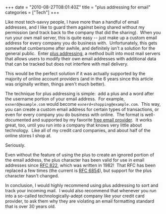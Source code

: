 +++
date = "2010-08-27T08:01:40Z"
title = "plus addressing for email"
categories = ["Tech"]
+++

Like most tech-savvy people, I have more than a handful of email addresses, and I like to guard them against being shared without my permission (and track back to the company that did the sharing).  When you run your own mail server, this is quite easy -- just make up a custom email address for every company you do business with.  Unfortunately, this gets somewhat cumbersome after awhile, and definitely isn't a solution for the general public.  Enter [plus addressing](http://en.wikipedia.org/wiki/Plus_addressing#Sub-addressing), a method built into most mail servers that allows users to modify their own email addresses with additional data that can be tracked but does not interfere with mail delivery.

This would be the perfect solution if it was actually supported by the majority of online account providers (and in the 6 years since this article was originally written, things aren't much better).

<!--more-->

The technique for plus addressing is simple:  add a plus and a word after the username portion of your email address.  For example, `exnerd@example.com` would become `exnerd+shopping@example.com`.  This way, you can create a custom email address for certain types of transactions, or even for every company you do business with online.  The format is well-documented and supported by my favorite [free email provider](http://gmailblog.blogspot.com/2008/03/2-hidden-ways-to-get-more-from-your.html).  It works great, too, until you run into a company that knows very little about technology.  Like all of my credit card companies, and about half of the online stores I shop at.

Seriously.

Even without the feature of using the plus to create an ignored portion of the email address, the plus character has been valid for use in email addresses since [RFC 822](http://tools.ietf.org/html/rfc822), which was written in 1982!  That RFC has been replaced a few times (the current is [RFC 6854](http://tools.ietf.org/html/rfc6854)), but support for the plus character hasn't changed.

In conclusion, I would highly recommend using plus addressing to sort and track your incoming mail.  I would also recommend that whenever you run into a so-called technologically-adept company like your credit card provider, to ask them why they are violating an email formatting standard that is over 30 years old.
